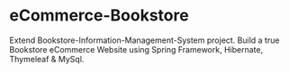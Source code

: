 # eCommerce-Bookstore
Extend Bookstore-Information-Management-System project. Build a true Bookstore eCommerce Website using Spring Framework, Hibernate, Thymeleaf &amp; MySql.
